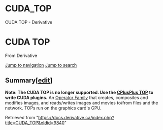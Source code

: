 

# CUDA_TOP

CUDA TOP - Derivative




# CUDA TOP
From Derivative

[Jump to navigation](#mw-head)
[Jump to search](#searchInput)
## Summary[[edit](https://docs.derivative.ca/index.php?title=CUDA_TOP&action=edit&section=1 "Edit section: Summary")]
 **Note: The CUDA TOP is no longer supported. Use the [CPlusPlus TOP](CPlusPlus_TOP.html "CPlusPlus TOP") to write CUDA plugins.**
An [Operator Family](Operator_Family.html "Operator Family") that creates, composites and modifies images, and reads/writes images and movies to/from files and the network. TOPs run on the graphics card's GPU.

Retrieved from "<https://docs.derivative.ca/index.php?title=CUDA_TOP&oldid=9840>"